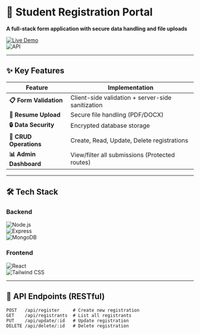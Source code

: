 # 📝 Student Registration Portal  
**A full-stack form application with secure data handling and file uploads**  

[![Live Demo](https://img.shields.io/badge/🔗_Live_Demo-2ea44f?style=for-the-badge&logo=netlify&logoColor=white)](https://registration-forrmm.netlify.app/)  
![API](https://img.shields.io/badge/API-RESTful-FF6C37?style=for-the-badge&logo=postman&logoColor=white)  

---

## ✨ Key Features  
| Feature | Implementation |  
|---------|----------------|  
| **📋 Form Validation** | Client-side validation + server-side sanitization |  
| **📄 Resume Upload** | Secure file handling (PDF/DOCX) |  
| **🔒 Data Security** | Encrypted database storage |  
| **🔄 CRUD Operations** | Create, Read, Update, Delete registrations |  
| **📊 Admin Dashboard** | View/filter all submissions (Protected routes) |  

---

## 🛠️ Tech Stack  
### Backend  
![Node.js](https://img.shields.io/badge/Node.js-339933?style=for-the-badge&logo=nodedotjs&logoColor=white)  
![Express](https://img.shields.io/badge/Express-000000?style=for-the-badge&logo=express&logoColor=white)  
![MongoDB](https://img.shields.io/badge/MongoDB-47A248?style=for-the-badge&logo=mongodb&logoColor=white)  

### Frontend  
![React](https://img.shields.io/badge/React-20232A?style=for-the-badge&logo=react&logoColor=61DAFB)  
![Tailwind CSS](https://img.shields.io/badge/Tailwind_CSS-38B2AC?style=for-the-badge&logo=tailwind-css&logoColor=white)  

---

## 🚀 API Endpoints (RESTful)  
```http  
POST   /api/register     # Create new registration  
GET    /api/registrants  # List all registrants  
PUT    /api/update/:id   # Update registration  
DELETE /api/delete/:id   # Delete registration  

